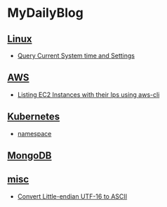 # MyDailyBlog

## [Linux](linux)
- [Query Current System time and Settings](linux/query-current-system-time-and-settings.md)


## [AWS](AWS)
- [Listing EC2 Instances with their Ips using aws-cli](AWS/listing-instances-using-aws-cli.md)

## [Kubernetes](Kubernetes)
- [namespace](Kubernetes/namespace.md)

## [MongoDB](MongoDB)

##  [misc](misc)
- [Convert Little-endian UTF-16 to ASCII](misc/Convert_Little-endian_UTF-16_to_ASCII.md)
